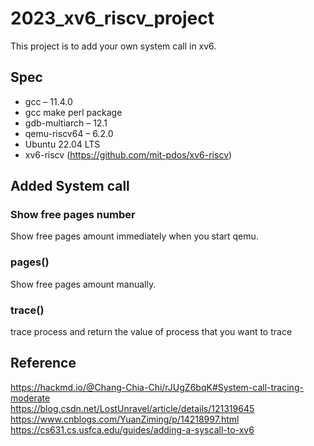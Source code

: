# 2023_xv6_riscv_project
This project is to add your own system call in xv6.

## Spec
- gcc – 11.4.0
- gcc make perl package
- gdb-multiarch – 12.1
- qemu-riscv64 – 6.2.0
- Ubuntu 22.04 LTS
- xv6-riscv (https://github.com/mit-pdos/xv6-riscv)

## Added System call
### Show free pages number 
Show free pages amount immediately when you start qemu.

### pages()
Show free pages amount manually.

### trace()
trace process and return the value of process that you want to trace

## Reference
https://hackmd.io/@Chang-Chia-Chi/rJUgZ6bqK#System-call-tracing-moderate  
https://blog.csdn.net/LostUnravel/article/details/121319645  
https://www.cnblogs.com/YuanZiming/p/14218997.html  
https://cs631.cs.usfca.edu/guides/adding-a-syscall-to-xv6  
